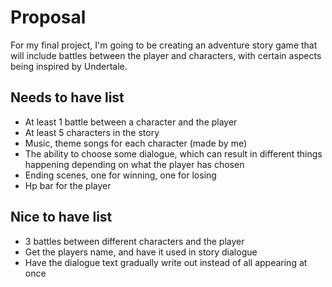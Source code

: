 # Proposal

For my final project, I'm going to be creating an adventure story game that will include battles between the player and characters, with certain aspects
being inspired by Undertale.


## Needs to have list

- At least 1 battle between a character and the player
- At least 5 characters in the story
- Music, theme songs for each character (made by me)
- The ability to choose some dialogue, which can result in different things happening depending on what the player has chosen
- Ending scenes, one for winning, one for losing
- Hp bar for the player



## Nice to have list

- 3 battles between different characters and the player
- Get the players name, and have it used in story dialogue
- Have the dialogue text gradually write out instead of all appearing at once
